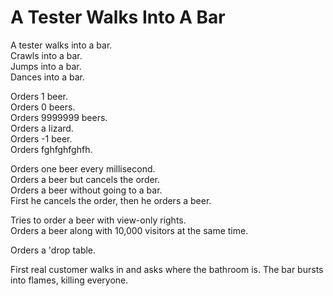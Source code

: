 # A Tester Walks Into A Bar

A tester walks into a bar.  
Crawls into a bar.  
Jumps into a bar.  
Dances into a bar.  

Orders 1 beer.  
Orders 0 beers.  
Orders 9999999 beers.  
Orders a lizard.  
Orders -1 beer.  
Orders fghfghfghfh.  

Orders one beer every millisecond.  
Orders a beer but cancels the order.  
Orders a beer without going to a bar.  
First he cancels the order, then he orders a beer.  

Tries to order a beer with view-only rights.  
Orders a beer along with 10,000 visitors at the same time. 

Orders a 'drop table.

First real customer walks in and asks where the bathroom is. The bar bursts into flames, killing everyone.
